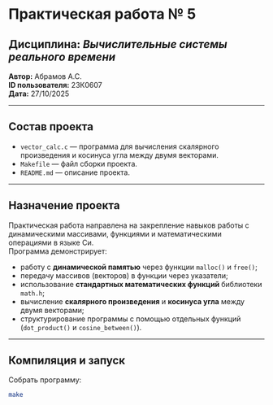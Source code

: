 # Практическая работа № 5
## Дисциплина: *Вычислительные системы реального времени*

**Автор:** Абрамов А.С.  
**ID пользователя:** 23К0607  
**Дата:** 27/10/2025  

---

## Состав проекта

- `vector_calc.c` — программа для вычисления скалярного произведения и косинуса угла между двумя векторами.  
- `Makefile` — файл сборки проекта.  
- `README.md` — описание проекта.  

---

## Назначение проекта

Практическая работа направлена на закрепление навыков работы с динамическими массивами, функциями и математическими операциями в языке Си.  
Программа демонстрирует:

- работу с **динамической памятью** через функции `malloc()` и `free()`;  
- передачу массивов (векторов) в функции через указатели;  
- использование **стандартных математических функций** библиотеки `math.h`;  
- вычисление **скалярного произведения** и **косинуса угла** между двумя векторами;  
- структурирование программы с помощью отдельных функций (`dot_product()` и `cosine_between()`).  

---

## Компиляция и запуск

Собрать программу:
```bash
make
